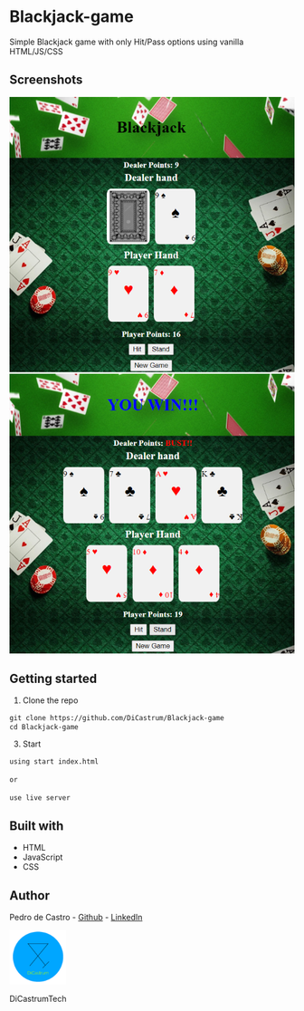 # Blackjack-game
Simple Blackjack game with only Hit/Pass options using vanilla HTML/JS/CSS


## Screenshots

<p align="center">
  <img src="Blackjack1.png" />
  <img src="Blackjack2.png" />
</p>


## Getting started

1. Clone the repo

```
git clone https://github.com/DiCastrum/Blackjack-game
cd Blackjack-game
```

3. Start 
```
using start index.html

or

use live server
```



## Built with

* HTML
* JavaScript
* CSS

## Author

Pedro de Castro - [Github](https://github.com/DiCastrum) - [LinkedIn](https://linkedin.com/in/pedro-de-castro-dicastrum)

<img src="icon.png" alt="drawing" width="100"/> 

DiCastrumTech

